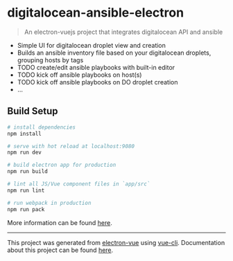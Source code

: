 # digitalocean-ansible-electron

> An electron-vuejs project that integrates digitalocean API and ansible

- Simple UI for digitalocean droplet view and creation
- Builds an ansible inventory file based on your digitalocean droplets, grouping hosts by tags
- TODO create/edit ansible playbooks with built-in editor
- TODO kick off ansible playbooks on host(s)
- TODO kick off ansible playbooks on DO droplet creation
- ...

## Build Setup

``` bash
# install dependencies
npm install

# serve with hot reload at localhost:9080
npm run dev

# build electron app for production
npm run build

# lint all JS/Vue component files in `app/src`
npm run lint

# run webpack in production
npm run pack
```
More information can be found [here](https://simulatedgreg.gitbooks.io/electron-vue/content/docs/npm_scripts.html).

---

This project was generated from [electron-vue](https://github.com/SimulatedGREG/electron-vue) using [vue-cli](https://github.com/vuejs/vue-cli). Documentation about this project can be found [here](https://simulatedgreg.gitbooks.io/electron-vue/content/index.html).
